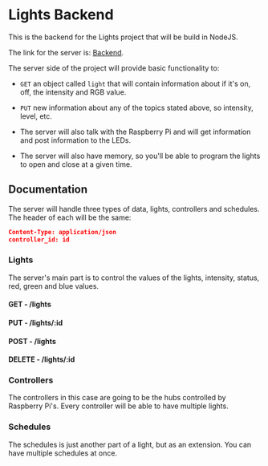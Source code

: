 # Lights Backend

This is the backend for the Lights project that will be build in NodeJS.

The link for the server is: [Backend](https://lights-backend.herokuapp.com).

The server side of the project will provide basic functionality to:

- `GET` an object called `light` that will contain information about if it's on, off, the intensity and RGB value.
- `PUT` new information about any of the topics stated above, so intensity, level, etc.

- The server will also talk with the Raspberry Pi and will get information and post information to the LEDs.
- The server will also have memory, so you'll be able to program the lights to open and close at a given time.

## Documentation

The server will handle three types of data, lights, controllers and schedules. The header of each will be the same:

```json
Content-Type: application/json
controller_id: id
```

### Lights

The server's main part is to control the values of the lights, intensity, status, red, green and blue values.

#### GET - /lights

#### PUT - /lights/:id

#### POST - /lights

#### DELETE - /lights/:id

### Controllers

The controllers in this case are going to be the hubs controlled by Raspberry Pi's. Every controller will be able to have multiple lights.

### Schedules

The schedules is just another part of a light, but as an extension. You can have multiple schedules at once.
